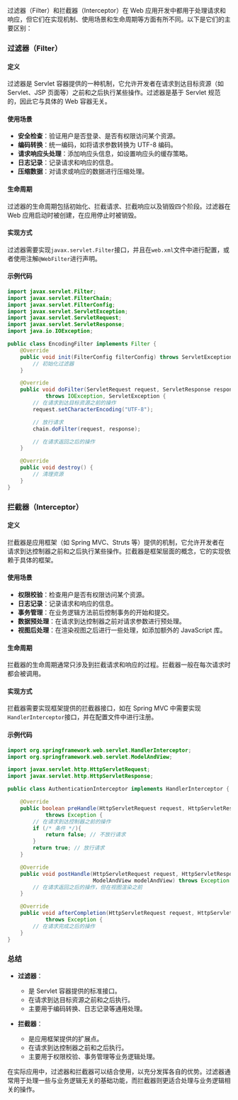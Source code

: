过滤器（Filter）和拦截器（Interceptor）在 Web 应用开发中都用于处理请求和响应，但它们在实现机制、使用场景和生命周期等方面有所不同。以下是它们的主要区别：

### 过滤器（Filter）

#### 定义

过滤器是 Servlet 容器提供的一种机制，它允许开发者在请求到达目标资源（如 Servlet、JSP 页面等）之前和之后执行某些操作。过滤器是基于 Servlet 规范的，因此它与具体的 Web 容器无关。

#### 使用场景

- **安全检查**：验证用户是否登录、是否有权限访问某个资源。
- **编码转换**：统一编码，如将请求参数转换为 UTF-8 编码。
- **请求响应头处理**：添加响应头信息，如设置响应头的缓存策略。
- **日志记录**：记录请求和响应的信息。
- **压缩数据**：对请求或响应的数据进行压缩处理。

#### 生命周期

过滤器的生命周期包括初始化、拦截请求、拦截响应以及销毁四个阶段。过滤器在 Web 应用启动时被创建，在应用停止时被销毁。

#### 实现方式

过滤器需要实现`javax.servlet.Filter`接口，并且在`web.xml`文件中进行配置，或者使用注解`@WebFilter`进行声明。

#### 示例代码

```java
import javax.servlet.Filter;
import javax.servlet.FilterChain;
import javax.servlet.FilterConfig;
import javax.servlet.ServletException;
import javax.servlet.ServletRequest;
import javax.servlet.ServletResponse;
import java.io.IOException;

public class EncodingFilter implements Filter {
    @Override
    public void init(FilterConfig filterConfig) throws ServletException {
        // 初始化过滤器
    }

    @Override
    public void doFilter(ServletRequest request, ServletResponse response, FilterChain chain)
            throws IOException, ServletException {
        // 在请求到达目标资源之前的操作
        request.setCharacterEncoding("UTF-8");

        // 放行请求
        chain.doFilter(request, response);

        // 在请求返回之后的操作
    }

    @Override
    public void destroy() {
        // 清理资源
    }
}
```

### 拦截器（Interceptor）

#### 定义

拦截器是应用框架（如 Spring MVC、Struts 等）提供的机制，它允许开发者在请求到达控制器之前和之后执行某些操作。拦截器是框架层面的概念，它的实现依赖于具体的框架。

#### 使用场景

- **权限校验**：检查用户是否有权限访问某个资源。
- **日志记录**：记录请求和响应的信息。
- **事务管理**：在业务逻辑方法前后控制事务的开始和提交。
- **数据预处理**：在请求到达控制器之前对请求参数进行预处理。
- **视图后处理**：在渲染视图之后进行一些处理，如添加额外的 JavaScript 库。

#### 生命周期

拦截器的生命周期通常只涉及到拦截请求和响应的过程。拦截器一般在每次请求时都会被调用。

#### 实现方式

拦截器需要实现框架提供的拦截器接口，如在 Spring MVC 中需要实现`HandlerInterceptor`接口，并在配置文件中进行注册。

#### 示例代码

```java
import org.springframework.web.servlet.HandlerInterceptor;
import org.springframework.web.servlet.ModelAndView;

import javax.servlet.http.HttpServletRequest;
import javax.servlet.http.HttpServletResponse;

public class AuthenticationInterceptor implements HandlerInterceptor {

    @Override
    public boolean preHandle(HttpServletRequest request, HttpServletResponse response, Object handler)
            throws Exception {
        // 在请求到达控制器之前的操作
        if (/* 条件 */){
            return false; // 不放行请求
        }
        return true; // 放行请求
    }

    @Override
    public void postHandle(HttpServletRequest request, HttpServletResponse response, Object handler,
                           ModelAndView modelAndView) throws Exception {
        // 在请求返回之后的操作，但在视图渲染之前
    }

    @Override
    public void afterCompletion(HttpServletRequest request, HttpServletResponse response, Object handler, Exception ex)
            throws Exception {
        // 在请求完成之后的操作
    }
}
```

### 总结

- **过滤器**：

  - 是 Servlet 容器提供的标准接口。
  - 在请求到达目标资源之前和之后执行。
  - 主要用于编码转换、日志记录等通用处理。

- **拦截器**：
  - 是应用框架提供的扩展点。
  - 在请求到达控制器之前和之后执行。
  - 主要用于权限校验、事务管理等业务逻辑处理。

在实际应用中，过滤器和拦截器可以结合使用，以充分发挥各自的优势。过滤器通常用于处理一些与业务逻辑无关的基础功能，而拦截器则更适合处理与业务逻辑相关的操作。
